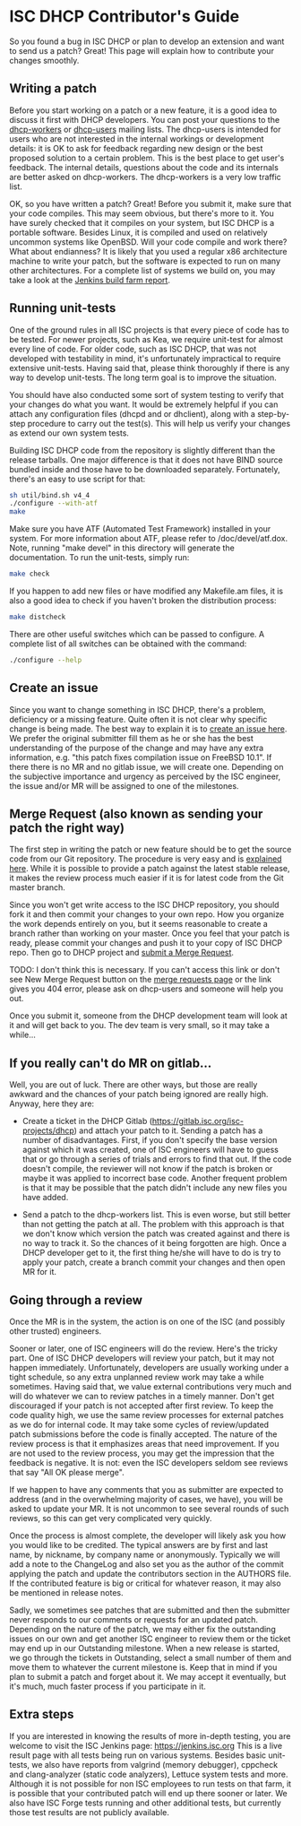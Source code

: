 # ISC DHCP Contributor's Guide

So you found a bug in ISC DHCP or plan to develop an extension and want to send us a patch? Great!
This page will explain how to contribute your changes smoothly.

## Writing a patch

Before you start working on a patch or a new feature, it is a good idea to discuss it first with
DHCP developers. You can post your questions to the [dhcp-workers](https://lists.isc.org/mailman/listinfo/dhcp-workers)
or [dhcp-users](https://lists.isc.org/mailman/listinfo/dhcp-users) mailing lists. The dhcp-users is
intended for users who are not interested in the internal workings or development details: it is
OK to ask for feedback regarding new design or the best proposed solution to a certain problem.
This is the best place to get user's feedback. The internal details, questions about the code and
its internals are better asked on dhcp-workers. The dhcp-workers is a very low traffic list.

OK, so you have written a patch? Great! Before you submit it, make sure that your code compiles.
This may seem obvious, but there's more to it. You have surely checked that it compiles on your
system, but ISC DHCP is a portable software. Besides Linux, it is compiled and used on relatively
uncommon systems like OpenBSD. Will your code compile and work there? What about endianness? It is
likely that you used a regular x86 architecture machine to write your patch, but the software is
expected to run on many other architectures. For a complete list of systems we build on, you may
take a look at the [Jenkins build farm report](https://jenkins.isc.org/view/isc-dhcp/).

## Running unit-tests

One of the ground rules in all ISC projects is that every piece of code has to be tested. For newer
projects, such as Kea, we require unit-test for almost every line of code. For older code, such as
ISC DHCP, that was not developed with testability in mind, it's unfortunately impractical to require
extensive unit-tests. Having said that, please think thoroughly if there is any way to develop
unit-tests. The long term goal is to improve the situation.

You should have also conducted some sort of system testing to verify that your changes do what you
want. It would be extremely helpful if you can attach any configuration files (dhcpd and or
dhclient), along with a step-by-step procedure to carry out the test(s).  This will help us verify
your changes as extend our own system tests.

Building ISC DHCP code from the repository is slightly different than the release tarballs. One
major difference is that it does not have BIND source bundled inside and those have to be
downloaded separately. Fortunately, there's an easy to use script for that:

```bash
sh util/bind.sh v4_4
./configure --with-atf
make
```

Make sure you have ATF (Automated Test Framework) installed in your system. For more information
about ATF, please refer to <dhcp source tree>/doc/devel/atf.dox.  Note, running "make devel" in this
directory will generate the documentation. To run the unit-tests, simply run:

```bash
make check
```

If you happen to add new files or have modified any Makefile.am files, it is also a good idea to
check if you haven't broken the distribution process:

```bash
make distcheck
```

There are other useful switches which can be passed to configure. A complete list of all switches
can be obtained with the command:

```bash
./configure --help
```

## Create an issue

Since you want to change something in ISC DHCP, there's a problem, deficiency or a missing feature.
Quite often it is not clear why specific change is being made. The best way to explain it is to
[create an issue here](https://gitlab.isc.org/isc-projects/dhcp/issues/new). We prefer the original
submitter fill them as he or she has the best understanding of the purpose of the change and may
have any extra information, e.g. "this patch fixes compilation issue on FreeBSD 10.1". If there there
is no MR and no gitlab issue, we will create one. Depending on the subjective importance and urgency
as perceived by the ISC engineer, the issue and/or MR will be assigned to one of the milestones.

## Merge Request (also known as sending your patch the right way)

The first step in writing the patch or new feature should be to get the source code from our Git
repository. The procedure is very easy and is [explained here](https://gitlab.isc.org/isc-projects/dhcp/wikis/processes/gitlab-howto).
While it is possible to provide a patch against the latest stable release, it makes the review
process much easier if it is for latest code from the Git master branch.

Since you won't get write access to the ISC DHCP repository, you should fork it and then commit
your changes to your own repo. How you organize the work depends entirely on you, but it seems
reasonable to create a branch rather than working on your master.  Once you feel that your patch
is ready, please commit your changes and push it to your copy of ISC DHCP repo. Then go to DHCP project
and [submit a Merge Request](https://gitlab.isc.org/isc-projects/dhcp/merge_requests/new).

TODO: I don't think this is necessary. If you can't access this link or don't see New Merge Request
button on the [merge requests page](https://gitlab.isc.org/isc-projects/dhcp/merge_requests)
or the link gives you 404 error, please ask on dhcp-users and someone will help you out.

Once you submit it, someone from the DHCP development team will look at it and will get back to you.
The dev team is very small, so it may take a while...

## If you really can't do MR on gitlab...

Well, you are out of luck. There are other ways, but those are really awkward and the chances of
your patch being ignored are really high. Anyway, here they are:

- Create a ticket in the DHCP Gitlab (https://gitlab.isc.org/isc-projects/dhcp) and attach your
  patch to it. Sending a patch has a number of disadvantages. First, if you don't specify the base
  version against which it was created, one of ISC engineers will have to guess that or go through
  a series of trials and errors to find that out. If the code doesn't compile, the reviewer will not
  know if the patch is broken or maybe it was applied to incorrect base code. Another frequent
  problem is that it may be possible that the patch didn't include any new files you have added.

- Send a patch to the dhcp-workers list. This is even worse, but still better than not getting the
  patch at all. The problem with this approach is that we don't know which version the patch was
  created against and there is no way to track it. So the chances of it being forgotten are high.
  Once a DHCP developer get to it, the first thing he/she will have to do is try to apply your
  patch, create a branch commit your changes and then open MR for it.

## Going through a review

Once the MR is in the system, the action is on one of the ISC (and possibly other trusted) engineers.

Sooner or later, one of ISC engineers will do the review. Here's the tricky part. One of ISC DHCP
developers will review your patch, but it may not happen immediately. Unfortunately, developers
are usually working under a tight schedule, so any extra unplanned review work may take a while
sometimes. Having said that, we value external contributions very much and will do whatever we
can to review patches in a timely manner. Don't get discouraged if your patch is not accepted
after first review. To keep the code quality high, we use the same review processes for external
patches as we do for internal code. It may take some cycles of review/updated patch submissions
before the code is finally accepted. The nature of the review process is that it emphasizes areas
that need improvement. If you are not used to the review process, you may get the impression that
the feedback is negative. It is not: even the ISC developers seldom see reviews that say "All OK
please merge".

If we happen to have any comments that you as submitter are expected to address (and in the
overwhelming majority of cases, we have), you will be asked to update your MR. It is not
uncommon to see several rounds of such reviews, so this can get very complicated very quickly.

Once the process is almost complete, the developer will likely ask you how you would like to be
credited. The typical answers are by first and last name, by nickname, by company name or
anonymously. Typically we will add a note to the ChangeLog and also set you as the author of the
commit applying the patch and update the contributors section in the AUTHORS file. If the
contributed feature is big or critical for whatever reason, it may also be mentioned in release
notes.

Sadly, we sometimes see patches that are submitted and then the submitter never responds to our
comments or requests for an updated patch. Depending on the nature of the patch, we may either fix
the outstanding issues on our own and get another ISC engineer to review them or the ticket may end
up in our Outstanding milestone. When a new release is started, we go through the tickets in
Outstanding, select a small number of them and move them to whatever the current milestone is. Keep
that in mind if you plan to submit a patch and forget about it. We may accept it eventually, but
it's much, much faster process if you participate in it.

## Extra steps

If you are interested in knowing the results of more in-depth testing, you are welcome to visit the
ISC Jenkins page: https://jenkins.isc.org This is a live result page with all tests being run on
various systems. Besides basic unit-tests, we also have reports from valgrind (memory debugger),
cppcheck and clang-analyzer (static code analyzers), Lettuce system tests and more. Although it
is not possible for non ISC employees to run tests on that farm, it is possible that your
contributed patch will end up there sooner or later. We also have ISC Forge tests running and other
additional tests, but currently those test results are not publicly available.
